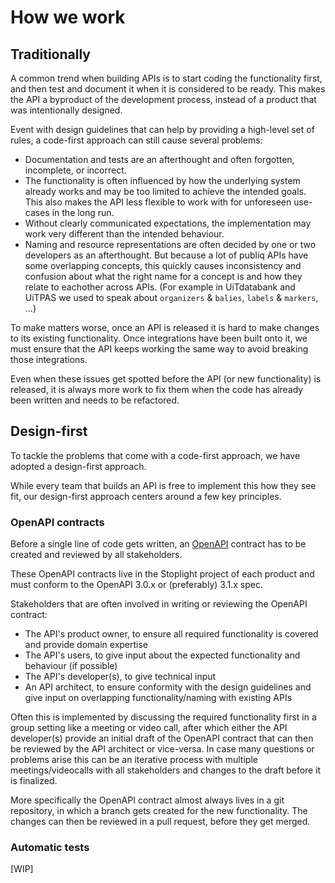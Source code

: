 # How we work

## Traditionally

A common trend when building APIs is to start coding the functionality first, and then test and document it when it is considered to be ready. This makes the API a byproduct of the development process, instead of a product that was intentionally designed.

Event with design guidelines that can help by providing a high-level set of rules, a code-first approach can still cause several problems:

*   Documentation and tests are an afterthought and often forgotten, incomplete, or incorrect.
*   The functionality is often influenced by how the underlying system already works and may be too limited to achieve the intended goals. This also makes the API less flexible to work with for unforeseen use-cases in the long run.
*   Without clearly communicated expectations, the implementation may work very different than the intended behaviour.
*   Naming and resource representations are often decided by one or two developers as an afterthought. But because a lot of publiq APIs have some overlapping concepts, this quickly causes inconsistency and confusion about what the right name for a concept is and how they relate to eachother across APIs. (For example in UiTdatabank and UiTPAS we used to speak about `organizers` & `balies`, `labels` & `markers`, ...)

To make matters worse, once an API is released it is hard to make changes to its existing functionality. Once integrations have been built onto it, we must ensure that the API keeps working the same way to avoid breaking those integrations.

Even when these issues get spotted before the API (or new functionality) is released, it is always more work to fix them when the code has already been written and needs to be refactored.

## Design-first

To tackle the problems that come with a code-first approach, we have adopted a design-first approach.

While every team that builds an API is free to implement this how they see fit, our design-first approach centers around a few key principles.

### OpenAPI contracts

Before a single line of code gets written, an [OpenAPI](https://www.openapis.org/) contract has to be created and reviewed by all stakeholders.

These OpenAPI contracts live in the Stoplight project of each product and must conform to the OpenAPI 3.0.x or (preferably) 3.1.x spec.

Stakeholders that are often involved in writing or reviewing the OpenAPI contract:

*   The API's product owner, to ensure all required functionality is covered and provide domain expertise
*   The API's users, to give input about the expected functionality and behaviour (if possible)
*   The API's developer(s), to give technical input
*   An API architect, to ensure conformity with the design guidelines and give input on overlapping functionality/naming with existing APIs

Often this is implemented by discussing the required functionality first in a group setting like a meeting or video call, after which either the API developer(s) provide an initial draft of the OpenAPI contract that can then be reviewed by the API architect or vice-versa. In case many questions or problems arise this can be an iterative process with multiple meetings/videocalls with all stakeholders and changes to the draft before it is finalized.

More specifically the OpenAPI contract almost always lives in a git repository, in which a branch gets created for the new functionality. The changes can then be reviewed in a pull request, before they get merged.

### Automatic tests

\[WIP]
